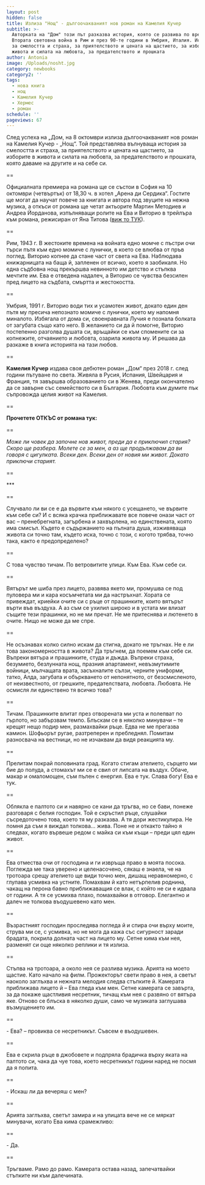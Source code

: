 ```yaml
---
layout: post
hidden: false
title: Излиза "Нощ" - дългоочакваният нов роман на Камелия Кучер
subtitle: >-
  Авторката на "Дом" този път разказва история, която се развива по време на
  Втората световна война в Рим и през 90-те години в Умбрия, Италия. История за 
  за смелостта и страха, за приятелството и цената на щастието, за изборите в
  живота и силата на любовта, за предателството и прошката 
author: Antonia
image: /Uploads/nosht.jpg
category: newbooks
category2: ''
tags:
  - нова книга
  - нощ
  - Камелия Кучер
  - Хермес
  - роман
schedule: ''
pageviews: 67
---
```

След успеха на „Дом, на 8 октомври излиза дългоочакваният нов роман на Камелия Кучер - „Нощ“. Той представлява вълнуваща история за смелостта и страха, за приятелството и цената на щастието, за изборите в живота и силата на любовта, за предателството и прошката, която даваме на другите и на себе си. 

\==

Официалната премиера на романа ще се състои в София на 10 октомври (четвъртък) от 18,30 ч. в хотел „Арена ди Сердика“. Гостите ще могат да научат повече за книгата и автора под звуците на нежна музика, а откъси от романа ще четат актьорите Мартин Методиев и Андреа Йорданова, изпълняващи ролите на Ева и Виторио в трейлъра към романа, режисиран от Яна Титова ([виж то ТУК](https://tinyurl.com/y39k42wv)).

\==

Рим, 1943 г. В жестоките времена на войната едно момче с пъстри очи търси пътя към едно момиче с лунички, в което се влюбва от пръв поглед. Виторио копнее да стане част от света на Ева. Наблюдава книжарницата на баща й, запленен от всичко, което я заобикаля. Но една съдбовна нощ прекършва невинното им детство и стъпква мечтите им. Ева е отведена надалеч, а Виторио се чувства безсилен пред лицето на съдбата, смъртта и жестокостта.

\==

Умбрия, 1991 г. Виторио води тих и усамотен живот, докато един ден пътя му пресича непознато момиче с лунички, което му напомня миналото. Избягала от дома си, своенравната Лучия е познала болката от загубата също като него. В желанието си да й помогне, Виторио постепенно разголва душата си, връщайки се към спомените си за копнежите, отчаянието и любовта, озарила живота му. И решава да разкаже в книга историята на тази любов.

\==

**Камелия Кучер** издава своя дебютен роман „Дом“ през 2018 г. след години пътуване по света. Живяла в Русия, Испания, Швейцария и Франция, тя завършва образованието си в Женева, преди окончателно да се завърне със семейството си в България. Любовта към думите пък съпровожда целия живот на Камелия. 

\==

**Прочетете ОТКЪС от романа тук:**

\==

_Може ли човек да започне нов живот, преди да е приключил стария? Скоро ще разбера. Молете се за мен, а аз ще продължавам да ви говоря с цигулката. Всеки ден. Всеки ден от новия ми живот. Докато приключи старият._

\==

\*\**

\==

Случвало ли ви се е да вървите към някого с усещането, че вървите към себе си? И с всяка крачка приближавате все повече онази част от вас – пренебрегната, загърбена и захвърлена, но единствената, която има смисъл. Където е съдържанието на пълната душа, изживяваща живота си точно там, където иска, точно с този, с когото трябва, точно така, както е предопределено? 

\==

С това чувство тичам. По ветровитите улици. Към Ева. Към себе си. 

\==

Вятърът ме шиба през лицето, развява якето ми, промушва се под пуловера ми и кара косъмчетата ми да настръхнат. Хората се привеждат, криейки очите си с ръце от прашинките, които вятърът върти във въздуха. А аз съм се ухилил широко и в устата ми влизат същите тези прашинки, но не ми пречат. Не ме притеснява и лютенето в очите. Нищо не може да ме спре. 

\==

Не осъзнавах колко силно искам да стигна, докато не тръгнах. Не е ли това закономерността в живота? Да тръгнем, да поемем към себе си. Въпреки вятъра и прашинките, студа и дъжда. Въпреки страха, безумието, безлунната нощ, празния апартамент, невъзмутимите войници, мълчащата врата, засъхналите сълзи, черните униформи, татко, Алда, загубата и объркването от непонятното, от безсмисленото, от неизвестното, от грешките, предателствата, любовта. Любовта. Не осмисля ли единствено тя всичко това? 

\==

Тичам. Прашинките влитат през отворената ми уста и полепват по гърлото, но забързвам темпо. Блъскам се в няколко минувачи – те крещят нещо подир мен, размахвайки ръце. Едва не ме прегазва камион. Шофьорът ругае, разтреперен и пребледнял. Помитам разносвача на вестници, но не изчаквам да видя реакцията му.

\==

Прелитам покрай половината град. Когато стигам ателието, сърцето ми бие до полуда, а стомахът ми се е свил от липсата на въздух. Обаче, макар и омаломощен, съм пълен с енергия. Ева е тук. Слава богу! Ева е тук. 

\==

Облякла е палтото си и навярно се кани да тръгва, но се бави, понеже разговаря с белия господин. Той е скръстил ръце, слушайки съсредоточено това, което тя му разказва. А тя дори жестикулира. Не помня да съм я виждал толкова... жива. Поне не и откакто тайно я следвах, когато вървеше редом с майка си към къщи – преди цял един живот. 

\==

Ева отмества очи от господина и ги извръща право в моята посока. Поглежда ме така уверено и целенасочено, сякаш е знаела, че на тротоара срещу ателието ще види точно мен, дишащ неравномерно, с глупава усмивка на устните. Помахвам й като нетърпелив роднина, чакащ на перона бавно приближаващия се влак, с който не си е идвала от години. А тя се усмихва плахо, помахвайки в отговор. Елегантно и далеч не толкова въодушевено като мен. 

\==

Възрастният господин проследява погледа й и спира очи върху моите, струва ми се, с усмивка, но не мога да кажа със сигурност заради брадата, покрила долната част на лицето му. Сетне кима към нея, разменят си още няколко реплики и тя излиза. 

\==

Стъпва на тротоара, а около нея се разлива музика. Арията на моето щастие. Като начало на филм. Прожекторът свети право в нея, а светът наоколо заглъхва и нежната мелодия следва стъпките й. Камерата приближава лицето й – Ева гледа към мен. Сетне камерата се завърта, за да покаже щастливия несретник, тичащ към нея с развяно от вятъра яке. Отново се блъска в няколко души, само че музиката заглушава възмущението им. 

\==

\- Ева? – провиква се несретникът. Съвсем е въодушевен. 

\==

Ева е скрила ръце в джобовете и подпряла брадичка върху яката на палтото си, чака да чуе това, което несретникът години наред не посмя да я попита. 

\==

\- Искаш ли да вечеряш с мен? 

\==

Арията заглъхва, светът замира и на улицата вече не се мяркат минувачи, когато Ева кима срамежливо: 

\==

\- Да. 

\==

Тръгваме. Рамо до рамо. Камерата остава назад, запечатвайки стъпките ни към далечината.

